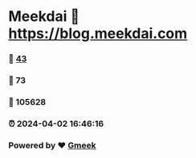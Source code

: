 # Meekdai :link: https://blog.meekdai.com 
### :page_facing_up: [43](https://blog.meekdai.com/tag.html) 
### :speech_balloon: 73 
### :hibiscus: 105628 
### :alarm_clock: 2024-04-02 16:46:16 
### Powered by :heart: [Gmeek](https://github.com/Meekdai/Gmeek)
